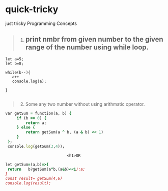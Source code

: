 # quick-tricky
just tricky Programming Concepts


> 1. <h2>print  nmbr from given number to the given range of the number using while loop.

 ```
 let a=5;
let b=8;

while(b--){
    a++
    console.log(a);  
     
}


 ```

 >2. Some any two number without using arithmatic operator.
  
```Ruby
var getSum = function(a, b) {
     if (b == 0) {
         return a;
     } else {
         return getSum(a ^ b, (a & b) << 1)
     }
 };
 console.log(getSum(3,4));
```

                               <h1>OR
```Ruby
let getSum=(a,b)=>{
 return   b?getSum(a^b,(a&b)<<1):a;
}
const result= getSum(4,6)
console.log(result);
```